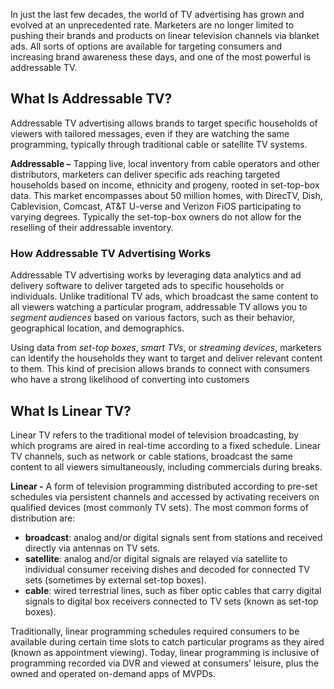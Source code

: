 In just the last few decades, the world of TV advertising has grown and evolved at an unprecedented rate. Marketers are no longer limited to pushing their brands and products on linear television channels via blanket ads. All sorts of options are available for targeting consumers and increasing brand awareness these days, and one of the most powerful is addressable TV.

## What Is Addressable TV?

Addressable TV advertising allows brands to target specific households of viewers with tailored messages, even if they are watching the same programming, typically through traditional cable or satellite TV systems.

**Addressable –** Tapping live, local inventory from cable operators and other distributors, marketers can deliver specific ads reaching targeted households based on income, ethnicity and progeny, rooted in set-top-box data. This market encompasses about 50 million homes, with DirecTV, Dish, Cablevision, Comcast, AT&T U-verse and Verizon FiOS participating to varying degrees. Typically the set-top-box owners do not allow for the reselling of their addressable inventory.

### How Addressable TV Advertising Works

Addressable TV advertising works by leveraging data analytics and ad delivery software to deliver targeted ads to specific households or individuals. Unlike traditional TV ads, which broadcast the same content to all viewers watching a particular program, addressable TV allows you to _segment audiences_ based on various factors, such as their behavior, geographical location, and demographics.

Using data from _set-top boxes_, _smart TVs_, or _streaming devices_, marketers can identify the households they want to target and deliver relevant content to them. This kind of precision allows brands to connect with consumers who have a strong likelihood of converting into customers

## What Is Linear TV?

Linear TV refers to the traditional model of television broadcasting, by which programs are aired in real-time according to a fixed schedule. Linear TV channels, such as network or cable stations, broadcast the same content to all viewers simultaneously, including commercials during breaks.

**Linear -** A form of television programming distributed according to pre-set schedules via persistent channels and accessed by activating receivers on qualified devices (most commonly TV sets). The most common forms of distribution are:

-   **broadcast**: analog and/or digital signals sent from stations and received directly via antennas on TV sets.
-   **satellite**: analog and/or digital signals are relayed via satellite to individual consumer receiving dishes and decoded for connected TV sets (sometimes by external set-top boxes).
-   **cable**: wired terrestrial lines, such as fiber optic cables that carry digital signals to digital box receivers connected to TV sets (known as set-top boxes).

Traditionally, linear programming schedules required consumers to be available during certain time slots to catch particular programs as they aired (known as appointment viewing). Today, linear programming is inclusive of programming recorded via DVR and viewed at consumers’ leisure, plus the owned and operated on-demand apps of MVPDs.
